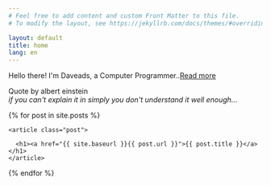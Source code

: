 ```yaml
---
# Feel free to add content and custom Front Matter to this file.
# To modify the layout, see https://jekyllrb.com/docs/themes/#overriding-theme-defaults

layout: default
title: home
lang: en
---
```



Hello there! I'm Daveads, a Computer Programmer..[Read more](/about.html)

>
Quote by albert einstein<br>
<cite>if you can't explain it in simply you don't understand it well enough...</cite>



<div class="posts">
  {% for post in site.posts %}
	
    <article class="post">

      <h1><a href="{{ site.baseurl }}{{ post.url }}">{{ post.title }}</a></h1>
    </article>
	
  {% endfor %}
</div>
